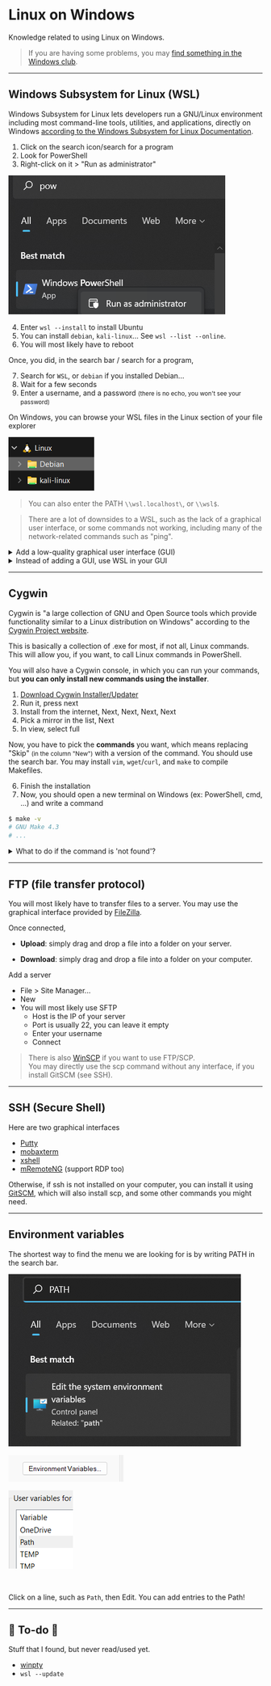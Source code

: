 # Linux on Windows

Knowledge related to using Linux on Windows.

> If you are having some problems, you may [find something in the Windows club](https://www.thewindowsclub.com/).

<hr class="sl">

## Windows Subsystem for Linux (WSL)

<div class="row row-cols-md-2"><div>

Windows Subsystem for Linux lets developers run a GNU/Linux environment including most command-line tools, utilities, and applications, directly on Windows [according to the Windows Subsystem for Linux Documentation](https://learn.microsoft.com/en-us/windows/wsl/).

1. Click on the search icon/search for a program
2. Look for PowerShell
3. Right-click on it > "Run as administrator"

![run_powershell_as_admin](_images/run_powershell_as_admin.png)
</div><div>

4. Enter `wsl --install` to install Ubuntu
5. You can install `debian`, `kali-linux`... See `wsl --list --online`.
6. You will most likely have to reboot

Once, you did, in the search bar / search for a program, 

7. Search for `WSL`, or `debian` if you installed Debian...
8. Wait for a few seconds
9. Enter a username, and a password <small>(there is no echo, you won't see your password)</small>

On Windows, you can browse your WSL files in the Linux section of your file explorer

![browse_wsl_files](_images/browse_wsl_files.png)

> You can also enter the PATH `\\wsl.localhost\`, or `\\wsl$`.
</div></div>

> There are a lot of downsides to a WSL, such as the lack of a graphical user interface, or some commands not working, including many of the network-related commands such as "ping".

<div class="row row-cols-md-2"><div>

<details class="details-e">
<summary>Add a low-quality graphical user interface (GUI)</summary>

It will be a low-quality interface, but it's still an option for some software. You need to install [XMing](http://www.straightrunning.com/XmingNotes/), and [XMing fonts](http://www.straightrunning.com/XmingNotes/). **Scroll to "public domain" to find the download links**. Then, every time you need to use `-c` (graphical version), start XMing first. For instance

```bash
$ sudo apt-get update
# editor: sublime text
$ sudo apt-get install sublime-text
$ subl -c
# editor: emacs
$ sudo apt-get install emacs
$ emacs -c
# editor: IntelliJ
# ... get the tar.gz on their Website, tar xvf idea.tar.gz
# inside the bin folder, run the .sh
$ ./idea.sh -c
```
</details>
</div><div>

<details class="details-e">
<summary>Instead of adding a GUI, use WSL in your GUI</summary>

Instead of adding a low-quality graphical user interface, it would be better to use WSL directly in your text editor (VSCode...), or directly in your IDE (IntelliJ...).

* [IntelliJ](https://www.jetbrains.com/help/idea/how-to-use-wsl-development-environment-in-product.html) can use a Java installed on a WSL, detect installed WSLs, and create a project on one of them.
* [Configure CLion](https://www.jetbrains.com/help/clion/how-to-use-wsl-development-environment-in-product.html) to use a WSL C Compiler, which make functions such as `fork()` available
* [Get started using VSCode with WSL](https://learn.microsoft.com/en-us/windows/wsl/tutorials/wsl-vscode), or this for [C/C++, and WSL](https://code.visualstudio.com/docs/cpp/config-wsl)
</details>
</div></div>

<hr class="sr">

## Cygwin

<div class="row row-cols-md-2"><div>

Cygwin is "a large collection of GNU and Open Source tools which provide functionality similar to a Linux distribution on Windows" according to the [Cygwin Project website](https://www.cygwin.com/). 

This is basically a collection of .exe for most, if not all, Linux commands. This will allow you, if you want, to call Linux commands in PowerShell.

You will also have a Cygwin console, in which you can run your commands, but **you can only install new commands using the installer**.
</div><div>

1. [Download Cygwin Installer/Updater](https://www.cygwin.com/install.html)
2. Run it, press next
3. Install from the internet, Next, Next, Next, Next
4. Pick a mirror in the list, Next
5. In view, select full

Now, you have to pick the **commands** you want, which means replacing "Skip" <small>(in the column "New")</small> with a version of the command. You should use the search bar. You may install `vim`, `wget`/`curl`, and `make` to compile Makefiles.

6. Finish the installation
7. Now, you should open a new terminal on Windows (ex: PowerShell, cmd, ...) and write a command

```bash
$ make -v
# GNU Make 4.3
# ...
```

<details class="details-e">
<summary>What to do if the command is 'not found'?</summary>

* You may have to restart your IDE (if you are using one), or your computer.
* If this is still not working, check that `C:/cygwin64/bin` is in the PATH.
</details>

</div></div>

<hr class="sl">

## FTP (file transfer protocol)

<div class="row row-cols-md-2"><div>

You will most likely have to transfer files to a server. You may use the graphical interface provided by [FileZilla](https://filezilla-project.org/).

Once connected,

* **Upload**: simply drag and drop a file into a folder on your server.

* **Download**: simply drag and drop a file into a folder on your computer.
</div><div>

Add a server

* File > Site Manager...
* New
* You will most likely use SFTP
    * Host is the IP of your server
    * Port is usually 22, you can leave it empty
    * Enter your username
    * Connect

</div></div>

> There is also [WinSCP](https://winscp.net/eng/index.php) if you want to use FTP/SCP. <br>
> You may directly use the scp command without any interface, if you install GitSCM (see SSH).

<hr class="sr">

## SSH (Secure Shell)

<div class="row row-cols-md-2"><div>

Here are two graphical interfaces

* [Putty](https://putty.org/)
* [mobaxterm](https://mobaxterm.mobatek.net/)
* [xshell](https://www.xshell.com/en/xshell/)
* [mRemoteNG](https://github.com/mRemoteNG/mRemoteNG) (support RDP too)

</div><div>

Otherwise, if ssh is not installed on your computer, you can install it using [GitSCM](https://git-scm.com/), which will also install scp, and some other commands you might need.
</div></div>

<hr class="sl">

## Environment variables

<div class="row row-cols-md-2 mt-4"><div>

The shortest way to find the menu we are looking for is by writing PATH in the search bar.

![Write PATH in the search bar](_images/env/var1.png)

</div><div class="align-self-center">

![Click on environment variables](_images/env/var2.png)

![Select a variable](_images/env/var3.png)

<br>

Click on a line, such as `Path`, then Edit. You can add entries to the Path!
</div></div>

<hr class="sep-both">

## 👻 To-do 👻

Stuff that I found, but never read/used yet.

<div class="row row-cols-md-2"><div>

* [winpty](https://github.com/rprichard/winpty)
* `wsl --update`
</div><div>
</div></div>